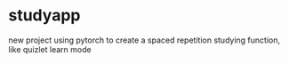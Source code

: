 # studyapp
new project using pytorch to create a spaced repetition studying function, like quizlet learn mode
